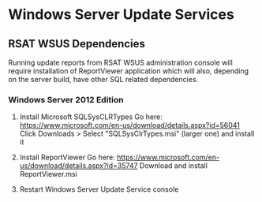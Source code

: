 # Windows Server Update Services

## RSAT WSUS Dependencies
Running update reports from RSAT WSUS administration console will require installation of ReportViewer application which will also, depending on the server build, have other SQL related dependencies.

### Windows Server 2012 Edition

1. Install Microsoft SQLSysCLRTypes
   Go here: https://www.microsoft.com/en-us/download/details.aspx?id=56041
   Click Downloads > Select "SQLSysClrTypes.msi" (larger one) and install it

2. Install ReportViewer
   Go here: https://www.microsoft.com/en-us/download/details.aspx?id=35747
   Download and install ReportViewer.msi

3. Restart Windows Server Update Service console